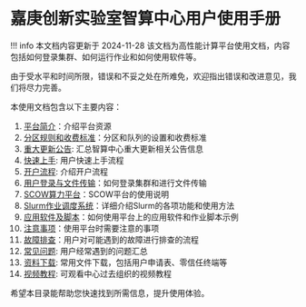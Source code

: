 # 嘉庚创新实验室智算中心用户使用手册

!!! info
    本文档内容更新于 2024-11-28
该文档为高性能计算平台使用文档，内容包括如何登录集群、如何运行作业和如何使用软件等。

由于受水平和时间所限，错误和不妥之处在所难免，欢迎指出错误和改进意见，我们将尽力完善。

本使用文档包含以下主要内容：

1. [平台简介](introduction/index.md)：介绍平台资源
2. [分区规则和收费标准](introduction/partition.md)：分区和队列的设置和收费标准
3. [重大更新公告](introduction/updates.md): 汇总智算中心重大更新相关公告信息
4. [快速上手](usage/quick-start.md): 用户快速上手流程
5. [开户流程](introduction/register.md): 介绍开户流程
6. [用户登录与文件传输](usage/login.md)：如何登录集群和进行文件传输
7. [SCOW算力平台](usage/scow.md)：SCOW平台的使用说明
8. [Slurm作业调度系统](slurm/index.md)：详细介绍Slurm的各项功能和使用方法
9. [应用软件及脚本](./usage/apps/index.md)：如何使用平台上的应用软件和作业脚本示例
10. [注意事项](./information/notes.md)：使用平台时需要注意的事项
11. [故障排查](./information/troubleshooting.md)：用户对可能遇到的故障进行排查的流程
12. [常见问题](./information/faq.md): 用户经常遇到的问题汇总
13. [资料下载](./information/download.md): 常用文件下载，包括用户申请表、零信任终端等
14. [视频教程](./information/tutorial.md): 可观看中心过去组织的视频教程

希望本目录能帮助您快速找到所需信息，提升使用体验。
